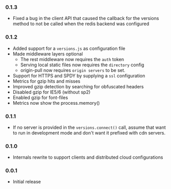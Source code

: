 ### 0.1.3
- Fixed a bug in the client API that caused the callback for the versions method
  to not be called when the redis backend was configured

### 0.1.2
- Added support for a `versions.js` as configuration file
- Made middleware layers optional
  - The rest middleware now requires the `auth` token
  - Serving local static files now requires the `directory` config
  - origin-pull now requires `origin servers` to be set.
- Support for HTTPS and SPDY by supplying a `ssl` configuration
- Metrics for gzip hits and misses
- Improved gzip detection by searching for obfuscated headers
- Disabled gzip for IE5/6 (without sp2)
- Enabled gzip for font-files
- Metrics now show the process.memory()

### 0.1.1
- If no server is provided in the `versions.connect()` call, assume that want to
  run in development mode and don't want it prefixed with cdn servers.

### 0.1.0
- Internals rewrite to support clients and distributed cloud configurations

### 0.0.1
- Initial release

